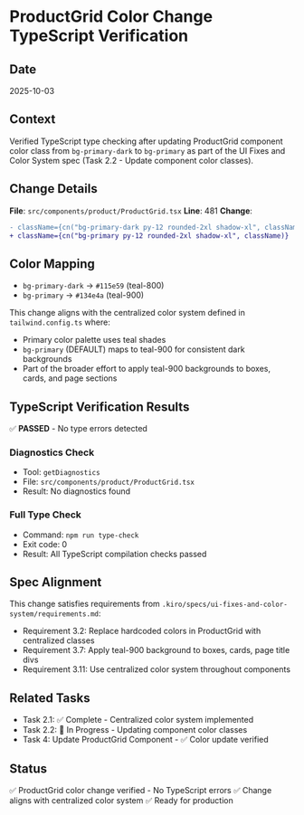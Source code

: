# ProductGrid Color Change TypeScript Verification

## Date
2025-10-03

## Context
Verified TypeScript type checking after updating ProductGrid component color class from `bg-primary-dark` to `bg-primary` as part of the UI Fixes and Color System spec (Task 2.2 - Update component color classes).

## Change Details
**File**: `src/components/product/ProductGrid.tsx`
**Line**: 481
**Change**: 
```diff
- className={cn("bg-primary-dark py-12 rounded-2xl shadow-xl", className)}
+ className={cn("bg-primary py-12 rounded-2xl shadow-xl", className)}
```

## Color Mapping
- `bg-primary-dark` → `#115e59` (teal-800)
- `bg-primary` → `#134e4a` (teal-900)

This change aligns with the centralized color system defined in `tailwind.config.ts` where:
- Primary color palette uses teal shades
- `bg-primary` (DEFAULT) maps to teal-900 for consistent dark backgrounds
- Part of the broader effort to apply teal-900 backgrounds to boxes, cards, and page sections

## TypeScript Verification Results
✅ **PASSED** - No type errors detected

### Diagnostics Check
- Tool: `getDiagnostics`
- File: `src/components/product/ProductGrid.tsx`
- Result: No diagnostics found

### Full Type Check
- Command: `npm run type-check`
- Exit code: 0
- Result: All TypeScript compilation checks passed

## Spec Alignment
This change satisfies requirements from `.kiro/specs/ui-fixes-and-color-system/requirements.md`:
- Requirement 3.2: Replace hardcoded colors in ProductGrid with centralized classes
- Requirement 3.7: Apply teal-900 background to boxes, cards, page title divs
- Requirement 3.11: Use centralized color system throughout components

## Related Tasks
- Task 2.1: ✅ Complete - Centralized color system implemented
- Task 2.2: 🔄 In Progress - Updating component color classes
- Task 4: Update ProductGrid Component - ✅ Color update verified

## Status
✅ ProductGrid color change verified - No TypeScript errors
✅ Change aligns with centralized color system
✅ Ready for production